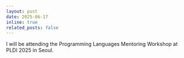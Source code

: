 ```yaml
---
layout: post
date: 2025-06-17
inline: true
related_posts: false
---
```


I will be attending the Programming Languages Mentoring Workshop at PLDI 2025 in Seoul.